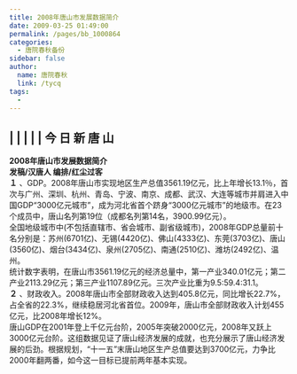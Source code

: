 ```yaml
---
title: 2008年唐山市发展数据简介
date: 2009-03-25 01:49:00
permalink: /pages/bb_1000864
categories: 
  - 唐院春秋备份
sidebar: false
author: 
  name: 唐院春秋
  link: /tycq
tags: 
  - 
---
```


|  |  |  |  | 今 日 新 唐 山  
---  
**2008年唐山市发展数据简介  
发稿/汉唐人 编排/红尘过客**  
**１**
、GDP。2008年唐山市实现地区生产总值3561.19亿元，比上年增长13.1％，首次与广州、深圳、杭州、青岛、宁波、南京、成都、武汉、大连等城市并肩进入中国GDP“3000亿元城市”，成为河北省首个跻身“3000亿元城市”的地级市。在23个成员中，唐山名列第19位（成都名列第14名，3900.99亿元）。  
全国地级城市中(不包括直辖市、省会城市、副省级城市)，2008年GDP总量前十名分别是：苏州(6701亿)、无锡(4420亿)、佛山(4333亿)、东莞(3703亿)、唐山(3560亿)、烟台(3434亿)、泉州(2705亿)、南通(2510亿)、潍坊(2492亿)、温州。  
统计数字表明，在唐山市3561.19亿元的经济总量中，第一产业340.01亿元；第二产业2113.29亿元；第三产业1107.89亿元。三次产业比重为9.5∶59.4∶31.1。  
**２**
、财政收入。2008年唐山市全部财政收入达到405.8亿元，同比增长22.7%，占全省的22.3%，继续稳居河北省首位。2009年，唐山市全部财政收入计划455亿元，比2008年增长12%。  
唐山GDP在2001年登上千亿元台阶，2005年突破2000亿元，2008年又跃上3000亿元台阶。这组数据见证了唐山经济发展的成就，也充分展示了唐山经济发展的后劲。根据规划，“十一五”末唐山地区生产总值要达到3700亿元，力争比2000年翻两番，如今这一目标已提前两年基本实现。